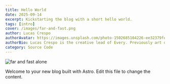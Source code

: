 ```yaml
---
title: Hello World
date: 2025-09-14
excerpt: Kickstarting the blog with a short hello world.
tags: [intro]
cover: /images/far-and-fast.png
author: Lucas Crespo
authorAvatar: https://images.unsplash.com/photo-1502685104226-ee32379fefbe?q=80&w=240&auto=format&fit=crop
authorBio: Lucas Crespo is the creative lead of Every. Previously art director at BBDO and VML.
category: Source Code
---
```


![far and fast alone](/images/far-and-fast.png)

Welcome to your new blog built with Astro. Edit this file to change the content.


